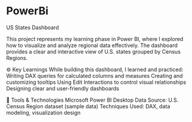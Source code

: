 # PowerBi
US States Dashboard

This project represents my learning phase in Power BI, where I explored how to visualize and analyze regional data effectively. The dashboard provides a clear and interactive view of U.S. states grouped by Census Regions.

⚙️ Key Learnings
While building this dashboard, I learned and practiced:
Writing DAX queries for calculated columns and measures
Creating and customizing tooltips
Using Edit Interactions to control visual relationships
Designing clear and user-friendly dashboards

🧩 Tools & Technologies
Microsoft Power BI Desktop
Data Source: U.S. Census Region dataset (sample data)
Techniques Used: DAX, data modeling, visualization design
